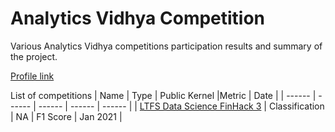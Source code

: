 # Analytics Vidhya Competition

Various Analytics Vidhya competitions participation results and summary of the project.

[Profile link](https://www.kaggle.com/sudhirnl7)


List of competitions
| Name | Type  | Public Kernel |Metric | Date |
| ------ | ------ | ------ | ------ | ------ | 
| [LTFS Data Science FinHack 3](https://datahack.analyticsvidhya.com/contest/ltfs-data-science-finhack-3/#ProblemStatement) | Classification | NA | F1 Score | Jan 2021 |
